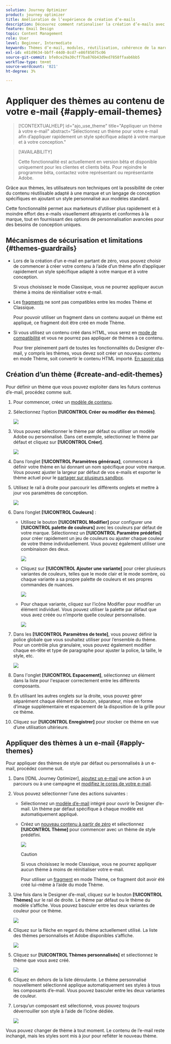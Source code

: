 ```yaml
---
solution: Journey Optimizer
product: journey optimizer
title: Amélioration de l’expérience de création d’e-mails
description: Découvrez comment rationaliser la création d’e-mails avec des thèmes et des modules réutilisables, en garantissant la cohérence et l’efficacité de la conception dans vos campagnes.
feature: Email Design
topic: Content Management
role: User
level: Beginner, Intermediate
keywords: Thèmes d’e-mail, modules, réutilisation, cohérence de la marque, conception d’e-mail, CSS personnalisé, optimisation mobile
exl-id: e81d9634-bbff-44d0-8cd7-e86f85075c06
source-git-commit: bfe0ce29a30cff7ba876b43d9ed7858ffaab6bb5
workflow-type: tm+mt
source-wordcount: '821'
ht-degree: 3%

---
```


# Appliquer des thèmes au contenu de votre e-mail {#apply-email-themes}

>[!CONTEXTUALHELP]
>id="ajo_use_theme"
>title="Appliquer un thème à votre e-mail"
>abstract="Sélectionnez un thème pour votre e-mail afin d’appliquer rapidement un style spécifique adapté à votre marque et à votre conception."

<!--This documentation provides a comprehensive guide to using themes to streamline your email creation process. With the ability to define reusable themes and leverage pre-designed modules, marketers can create professional, brand-aligned emails faster and with less effort.-->

>[!AVAILABILITY]
>
>Cette fonctionnalité est actuellement en version bêta et disponible uniquement pour les clientes et clients bêta. Pour rejoindre le programme bêta, contactez votre représentant ou représentante Adobe.

Grâce aux thèmes, les utilisateurs non techniques ont la possibilité de créer du contenu réutilisable adapté à une marque et un langage de conception spécifiques en ajoutant un style personnalisé aux modèles standard<!-- to achieve brand specific results-->.

Cette fonctionnalité permet aux marketeurs d’utiliser plus rapidement et à moindre effort des e-mails visuellement attrayants et conformes à la marque, tout en fournissant des options de personnalisation avancées pour des besoins de conception uniques.

<!--What is the Enhanced Email Authoring Experience?

This feature introduces two key components to simplify and enhance email creation:

* **Theme Management System**: A centralized system for creating, customizing, and applying reusable themes to emails. Themes ensure consistent styling across campaigns and eliminate the need for repetitive manual styling.

* **Modules**: Pre-designed, reusable content blocks that abstract common email elements (e.g., titles, descriptions, images, and links). Modules are built using customizable low-level components, offering flexibility while maintaining design standards.

Key Benefits:

- **Consistency**: Ensure all emails align with your brand's design guidelines.
- **Efficiency**: Save time by reusing themes and modules across campaigns.
- **Customization**: Add custom CSS and mobile-specific styles for advanced designs.
- **Scalability**: Eliminate repetitive styling tasks, enabling faster email creation.-->

## Mécanismes de sécurisation et limitations {#themes-guardrails}

* Lors de la création d’un e-mail en partant de zéro, vous pouvez choisir de commencer à créer votre contenu à l’aide d’un thème afin d’appliquer rapidement un style spécifique adapté à votre marque et à votre conception.

  Si vous choisissez le mode Classique, vous ne pourrez appliquer aucun thème à moins de réinitialiser votre e-mail.

* Les [fragments](../content-management/fragments.md) ne sont pas compatibles entre les modes Thème et Classique.

  Pour pouvoir utiliser un fragment dans un contenu auquel un thème est appliqué, ce fragment doit être créé en mode Thème.

* Si vous utilisez un contenu créé dans HTML, vous serez en [mode de compatibilité](existing-content.md) et vous ne pourrez pas appliquer de thèmes à ce contenu.

  Pour tirer pleinement parti de toutes les fonctionnalités du Designer d’e-mail, y compris les thèmes, vous devez soit créer un nouveau contenu en mode Thème, soit convertir le contenu HTML importé. [En savoir plus](existing-content.md)

<!--If using a content created in Classic mode or HTML, you cannot apply themes to this content. You must create a new content in Theme mode.

If you apply a theme to a content using a [fragment](../content-management/fragments.md) created in Classic mode, the rendering may not be optimal.-->

## Création d’un thème {#create-and-edit-themes}

Pour définir un thème que vous pouvez exploiter dans les futurs contenus d’e-mail, procédez comme suit.

1. Pour commencer, créez un [modèle de contenu](../content-management/create-content-templates.md).

1. Sélectionnez l’option **[!UICONTROL Créer ou modifier des thèmes]**.

   ![](assets/theme-create.png)

1. Vous pouvez sélectionner le thème par défaut ou utiliser un modèle Adobe ou personnalisé. Dans cet exemple, sélectionnez le thème par défaut et cliquez sur **[!UICONTROL Créer]**.

   ![](assets/theme-select.png)

1. Dans l’onglet **[!UICONTROL Paramètres généraux]**, commencez à définir votre thème en lui donnant un nom spécifique pour votre marque. Vous pouvez ajuster la largeur par défaut de vos e-mails et exporter le thème actuel pour le [partager sur plusieurs sandbox](../configuration/copy-objects-to-sandbox.md).

   <!--![](assets/theme-general-settings.png)-->

1. Utilisez le rail à droite pour parcourir les différents onglets et mettre à jour vos paramètres de conception.

   ![](assets/theme-right-pane.png)

1. Dans l’onglet **[!UICONTROL Couleurs]** :

   * Utilisez le bouton **[!UICONTROL Modifier]** pour configurer une **[!UICONTROL palette de couleurs]** avec les couleurs par défaut de votre marque. Sélectionnez un **[!UICONTROL Paramètre prédéfini]** pour créer rapidement un jeu de couleurs ou ajuster chaque couleur de votre thème individuellement. Vous pouvez également utiliser une combinaison des deux.

     ![](assets/theme-colors.gif)

   * Cliquez sur **[!UICONTROL Ajouter une variante]** pour créer plusieurs variantes de couleurs, telles que le mode clair et le mode sombre, où chaque variante a sa propre palette de couleurs et ses propres commandes de nuances.

     ![](assets/theme-colors-variant.png)

   * Pour chaque variante, cliquez sur l’icône Modifier pour modifier un élément individuel. Vous pouvez utiliser la palette par défaut que vous avez créée ou n’importe quelle couleur personnalisée.

     ![](assets/theme-colors-edit-variant.gif)

1. Dans les **[!UICONTROL Paramètres de texte]**, vous pouvez définir la police globale que vous souhaitez utiliser pour l’ensemble du thème. Pour un contrôle plus granulaire, vous pouvez également modifier chaque en-tête et type de paragraphe pour ajuster la police, la taille, le style, etc.

   ![](assets/theme-text.png)

1. Dans l&#39;onglet **[!UICONTROL Espacement]**, sélectionnez un élément dans la liste pour l&#39;espacer correctement entre les différents composants.

   <!--![](assets/theme-spacing.png)-->

1. En utilisant les autres onglets sur la droite, vous pouvez gérer séparément chaque élément de bouton, séparateur, mise en forme d’image supplémentaire et espacement de la disposition de la grille pour ce thème.

   <!--![](assets/theme-buttons.png)-->

1. Cliquez sur **[!UICONTROL Enregistrer]** pour stocker ce thème en vue d’une utilisation ultérieure.

## Appliquer des thèmes à un e-mail {#apply-themes}

Pour appliquer des thèmes de style par défaut ou personnalisés à un e-mail, procédez comme suit.

1. Dans [!DNL Journey Optimizer], [ajoutez un e-mail](create-email.md) une action à un parcours ou à une campagne et [modifiez le corps de votre e-mail](get-started-email-design.md#key-steps).

1. Vous pouvez sélectionner l’une des actions suivantes :

   * Sélectionnez un [modèle d’e-mail](use-email-templates.md) intégré pour ouvrir le Designer d’e-mail. Un thème par défaut spécifique à chaque modèle est automatiquement appliqué.

   * Créez un [nouveau contenu à partir de zéro](content-from-scratch.md) et sélectionnez **[!UICONTROL Thème]** pour commencer avec un thème de style prédéfini.

     ![](assets/theme-from-scratch.png)

     >[!CAUTION]
     >
     >Si vous choisissez le mode Classique, vous ne pourrez appliquer aucun thème à moins de réinitialiser votre e-mail.
     >
     >Pour utiliser un [fragment](../content-management/fragments.md) en mode Thème, ce fragment doit avoir été créé lui-même à l’aide du mode Thème.

1. Une fois dans le Designer d’e-mail, cliquez sur le bouton **[!UICONTROL Thèmes]** sur le rail de droite. Le thème par défaut ou le thème du modèle s’affiche. Vous pouvez basculer entre les deux variantes de couleur pour ce thème.

   ![](assets/theme-default-hero.png)

1. Cliquez sur la flèche en regard du thème actuellement utilisé. La liste des thèmes personnalisés et Adobe disponibles s’affiche.

   ![](assets/theme-hero-change.png)

1. Cliquez sur **[!UICONTROL Thèmes personnalisés]** et sélectionnez le thème que vous avez créé.

   ![](assets/theme-select-custom.png)

1. Cliquez en dehors de la liste déroulante. Le thème personnalisé nouvellement sélectionné applique automatiquement ses styles à tous les composants d’e-mail. Vous pouvez basculer entre les deux variantes de couleur.

1. Lorsqu’un composant est sélectionné, vous pouvez toujours déverrouiller son style à l’aide de l’icône dédiée.

   ![](assets/theme-unlock-style.png)

Vous pouvez changer de thème à tout moment. Le contenu de l’e-mail reste inchangé, mais les styles sont mis à jour pour refléter le nouveau thème.

<!--
>[!NOTE]
> - Themes apply styles globally. Ensure your theme is finalized before applying it to multiple emails.
> - Switching themes may override custom styles applied to individual components.

>[!CAUTION]
> - When using fragments, the email's theme will override the fragment's styles. A warning will be displayed in the editor if there is a conflict.

## Example Use Cases {#example-use-cases}

### 1. Creating a New Theme
- A marketer creates a theme with their brand's colors, fonts, and button styles.
- The theme is saved and reused across multiple email campaigns.

### 2. Switching Themes
- A marketer applies a holiday-themed design to an existing email by switching to a pre-designed holiday theme.-->
